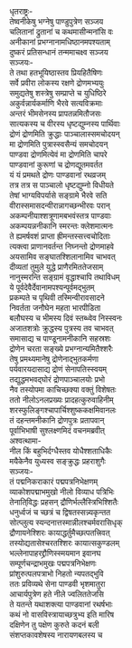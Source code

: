 धृतराष्ट्रः-   
तेष्वनीकेषु भग्नेषु पाण्डुपुत्रेण सञ्जय   
चलितानां द्रुतानां च कथमासीन्मनांसि वः  
अनीकानां प्रभग्नानामधिष्ठानमपश्यताम्  
दुष्करं प्रतिसन्धानं तन्ममाचक्ष्व सञ्जय  
सञ्जयः-   
ते तथा हतभूयिष्ठास्तव प्रियहितैषिणः  
सर्वे प्रवीरा लोकस्य रक्षणे द्रोणमभ्ययुः  
समुद्यतेषु शस्त्रेषु सम्प्राप्ते च युधिष्ठिरे  
अकुर्वन्नार्यकर्माणि भैरवे सत्यविक्रमाः  
अन्तरं भीमसेनस्य प्रापतन्नमितौजसः  
सात्यकस्य च वीरस्य धृष्टद्युम्नस्य पार्थिवाः  
द्रोणं द्रोणमिति क्रुद्धाः पाञ्चालास्समचोदयन्  
मा द्रोणमिति पुत्रास्स्वसैन्यं समचोदयन्  
पाण्डवा द्रोणमित्येवं मा द्रोणमिति चापरे  
पाण्डवानां कुरूणां च द्रोणद्यूतमवर्तत  
यं यं प्रमथते द्रोणः पाण्डवानां रथव्रजम्  
तत्र तत्र स पाञ्चालो धृष्टद्युम्नो विधीयते  
तेषां भाग्यविपर्यासे सङ्ग्रामे भैरवे सति  
वीरास्समासदन्वीरान्नागच्छन्भीरवः परान्  
अकम्पनीयाश्शत्रूणामबभवंस्तत्र पाण्डवाः  
अकम्पयन्ननीकानि स्मरन्तः क्लेशमात्मनः  
ते ह्यमर्षवशं प्राप्ता ह्रीमन्तस्सत्त्वचोदिताः  
त्यक्त्वा प्राणानवर्तन्त निघ्नन्तो द्रोणमाहवे  
अयसामिव सङ्घातश्शिलानामिव चाभवत्  
दीव्यतां तुमुले युद्धे प्राणैरमिततेजसाम्  
नानुस्मरन्ति सङ्ग्रामं वृद्धाश्चापि तथाविधम्  
ये पूर्वदेवैर्देवानामपश्यन्पूर्वमद्भुतम्  
प्रकम्पते च पृथिवी तस्मिन्वीरावसादने  
निवर्तता जनौघेन महता भारपीडिता  
बलौघस्य च भीमस्य दिवं स्तब्ध्वेव निस्स्वनः  
अजातशत्रोः क्रुद्धस्य पुत्रस्य तव चाभवत्  
समासाद्य च पाण्डूनामनीकानि सहस्रशः  
द्रोणेन चरता सङ्ख्ये प्रभग्नान्यमितैश्शरैः  
तेषु प्रमथ्यमानेषु द्रोणेनाद्भुतकर्मणा  
पर्यवारयदासाद्य द्रोणं सेनापतिस्स्वयम्  
तद्युद्धमभवद्घोरं द्रोणपाञ्चालयोः प्रभो  
नैव तस्योपमा काचिच्छक्या वक्तुं विशेषतः  
ततो नीलोऽनलप्रख्यः प्रादहत्कुरुवाहिनीम्  
शरस्फुलिङ्गश्चापार्चिश्शुष्ककक्षमिवानलः  
तं दहन्तमनीकानि द्रोणपुत्रः प्रतापवान्  
पूर्वाभिभाषी सुश्लक्ष्णमिदं वचनमब्रवीत्  
अश्वत्थामा-  
नील किं बहुभिर्दग्धैस्तव योधैश्शताधिकैः  
मयैकेनैव युध्यस्व सङ्क्रुद्धः प्रहराशुगैः  
सञ्जयः-  
तं पद्मनिकराकारं पद्मपत्रनिभेक्षणम्  
व्याकोशपद्माभमुखो नीलो विव्याध पत्रिभिः  
तेनाति्विद्धः प्रहसन् द्रौणिर्भल्लैस्त्रिभिश्शितैः  
धनुर्ध्वजं च च्छत्रं च द्विषतस्सन्न्यकृन्तत  
सोत्प्लुत्य स्यन्दनात्तस्मान्नीलश्चर्मवरासिधृक्  
द्रौणायनेश्शिरः कायाद्धर्तुमैच्छत्पतत्त्रिवत्  
तस्योद्यतासेश्चरतश्शिरः कायात्सकुण्डलम्  
भल्लेनापाहरद्द्रौणिस्स्मयमान इवानघ  
सम्पूर्णचन्द्राभमुखः पद्मपत्रनिभेक्षणः  
प्रांशुरुत्पलपत्राभो निहतो न्यपतद्भुवि  
ततः प्रविव्यथे सेना पाण्डवी भृशमातुरा  
आचार्यपुत्रेण हते नीले ज्वलिततेजसि  
ते यतन्ते यथाशक्त्या पाण्डवानां रथर्षभाः  
कथं नो वासविस्त्रायाच्छत्रुभ्य इति मारिष  
दक्षिणेन तु पक्षेण कुरुते कदनं बली  
संशप्तकावशेषस्य नारायणबलस्य च   
